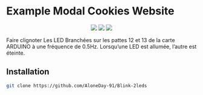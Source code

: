 # Example Modal Cookies Website

<p align="center">
  <a href="https://www.python.org/"><img src="https://img.shields.io/badge/Made%20with-HTML & CSS-1f425f.svg"/></a>
  <a href="https://github.com/AloneDay-91/Blink-2leds/releases"><img src="https://img.shields.io/github/downloads/AloneDay-91/exemple-modal-cookies/total.svg"/></a>
  <a href="https://github.com/ellerbrock/open-source-badges/"><img src="https://badges.frapsoft.com/os/v1/open-source.svg?v=103"/></a>
</p>

Faire clignoter Les LED Branchées sur les pattes 12 et 13 de la carte ARDUINO à une
fréquence de 0.5Hz. Lorsqu’une LED est allumée, l’autre est éteinte.

## Installation
```bash
git clone https://github.com/AloneDay-91/Blink-2leds
```
